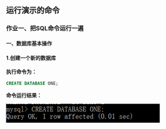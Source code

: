 ## 运行演示的命令

### 作业一、把SQL命令运行一遍
#### 一、数据库基本操作

#### 1.创建一个新的数据库

**执行命令为：**
```sql
CREATE DATABASE ONE;
```
**命令运行结果：**

![创建一个数据库](https://github.com/BiubiuOoo1/My-Homework/blob/master/pictures/1.1.png)


